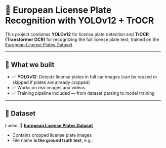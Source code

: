 # 🚗 European License Plate Recognition with YOLOv12 + TrOCR

This project combines **YOLOv12** for license plate detection and **TrOCR (Transformer OCR)** for recognizing the full license plate text, trained on the [European License Plates Dataset](https://www.kaggle.com/datasets/abdelhamidzakaria/european-license-plates-dataset).

---

## 📌 What we built

- ✅ **YOLOv12**: Detects license plates in full car images (can be reused or skipped if plates are already cropped)
- ✅ Works on real images and videos
- ✅ Training pipeline included — from dataset parsing to model training

---

## 📁 Dataset

I used:
**🔗 [European License Plates Dataset](https://www.kaggle.com/datasets/andrewmvd/car-plate-detection/data)**

- Contains cropped license plate images
- File name **is the ground truth text**, e.g.:
